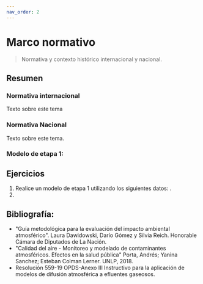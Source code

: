 ```yaml
---
nav_order: 2
---
```

# Marco normativo

> Normativa y contexto histórico internacional y nacional.

<!--center><iframe max-width="400" aspect-ratio="0.5625" src="https://www.youtube.com/embed/MUQfKFzIOeU" frameborder="0" allow="accelerometer; autoplay; encrypted-media; gyroscope; picture-in-picture" 
allowfullscreen>
</iframe></center-->

## Resumen
### Normativa internacional

Texto sobre este tema



### Normativa Nacional

Texto sobre este tema.



### Modelo de etapa 1:




## Ejercicios

1. Realice un modelo de etapa 1 utilizando los siguientes datos: .
2. 

## Bibliografía:
- "Guía metodológica para la evaluación del impacto ambiental atmosférico". Laura Dawidowski, Darío Gómez y Silvia Reich. Honorable Cámara de Diputados de La Nación.
- "Calidad del aire - Monitoreo y modelado de contaminantes atmosféricos. Efectos en la salud pública" Porta, Andrés; Yanina Sanchez; Esteban Colman Lerner. UNLP, 2018.
- Resolución 559-19 OPDS-Anexo III Instructivo para la aplicación de modelos de difusión atmosférica a efluentes gaseosos.


